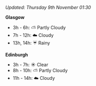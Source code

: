 *Updated: Thursday 9th November 01:30*

**Glasgow**

* 3h - 6h: :partly_sunny: Partly Cloudy
* 7h - 12h: :cloud: Cloudy
* 13h, 14h: :umbrella: Rainy

**Edinburgh**

* 3h - 7h: :sunny: Clear
* 8h - 10h: :partly_sunny: Partly Cloudy
* 11h - 14h: :cloud: Cloudy
